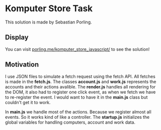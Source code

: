 # Komputer Store Task

This solution is made by Sebastian Porling.

## Display

You can visit [porling.me/komputer_store_javascript/](http://porling.me/komputer_store_javascript/)
 to see the solution!

## Motivation

I use JSON files to simulate a fetch request using the fetch API. All fetches is made in the **fetch.js**.
The classes **account.js** and **work.js** represents the accounts and their actions avalible.
The **render.js** handles all rendering for the DOM, it also had to register one click event, as when we fetch we have to re-register the event. I would want to have it in the **main.js** class but couldn't get it to work.

In **main.js** we handle most of the actions. Because we register almost all events. So it works kind of like a controller. The **startup.js** initializes the global variables for handling computers, account and work data.
